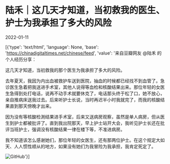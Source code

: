 # 陆禾｜这几天才知道，当初救我的医生、护士为我承担了多大的风险

2022-01-11

[{'type': 'text/html', 'language': None, 'base': 'https://chinadigitaltimes.net/chinese/feed', 'value': '来自豆瓣网友 @陆禾 的个人经历分享：

这几天才知道，当初救我的那个医生为我承担了多大的风险。

去年夏天，我因为内出血被救护车送到医院，抽血的时候都已经找不到血管了。急诊医生急着把我送进手术室，其他人说得等血检和核酸结果出来。那位年轻的女医生急得到处打电话，说再不动手术就要休克了，电话那头终于松了口，她不放心，亲自推病床送我过去。后来听护士长说，当时再迟半小时我就完了，而我的核酸结果直到那天傍晚才出来。

因为没有等核酸检測结果进手术室，后来又送病房观察，虽然是单人病房，但从医生到护士都被批评了。直到我出院那天，早上护士站开大会，我听见护士长还在批评当班护士，强调没有核酸结果一律在楼下等，不准进病房。

我不知道该怎么感谢她们，那位年轻的女医生，还有那两位护士。在这个规定大如天、人人惯性顺从的地方，如果没有她们为我冒险为我承担，我肯定死定了。

![GitHub](https://chinadigitaltimes.net/chinese/files/2022/01/image-1641884690406.png)'}]